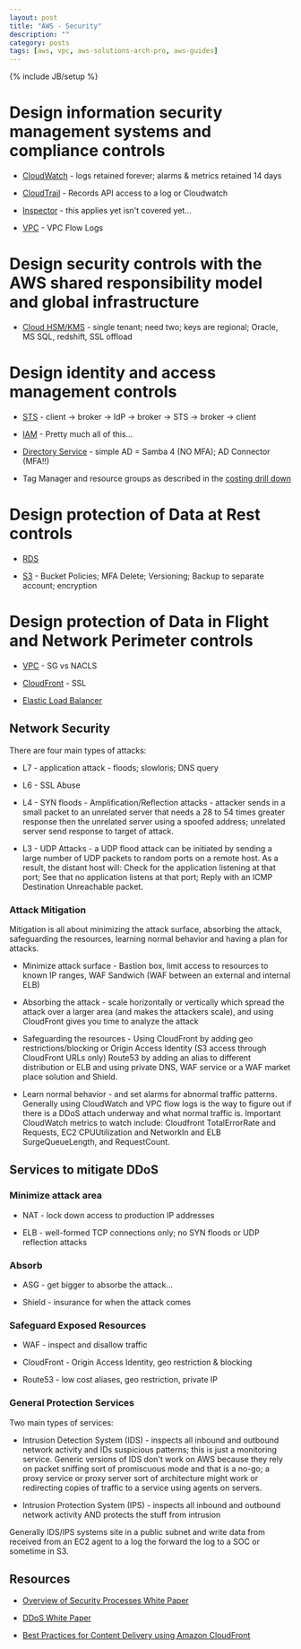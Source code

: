 ```yaml
---
layout: post
title: "AWS - Security"
description: ""
category: posts
tags: [aws, vpc, aws-solutions-arch-pro, aws-guides]
---
```

{% include JB/setup %}

# Design information security management systems and compliance controls
  
- [CloudWatch](/posts/aws-cloudwatch) - logs retained forever; alarms & metrics retained 14 days

- [CloudTrail](/posts/aws-cloudtrail) - Records API access to a log or Cloudwatch

- [Inspector](https://aws.amazon.com/inspector/) - this applies yet isn't covered yet...

- [VPC](/posts/aws-vpc) - VPC Flow Logs

# Design security controls with the AWS shared responsibility model and global infrastructure
  
- [Cloud HSM/KMS](/posts/aws-kms-hsm) - single tenant; need two; keys are regional; Oracle, MS SQL, redshift, SSL offload

# Design identity and access management controls
  
- [STS](/posts/aws-sts) - client -> broker -> IdP -> broker -> STS -> broker -> client

- [IAM](/posts/aws-iam) - Pretty much all of this...
  
- [Directory Service](/posts/aws-directory-service) - simple AD = Samba 4 (NO MFA); AD Connector (MFA!!)

- Tag Manager and resource groups as described in the [costing drill down](/posts/aws-costing)

# Design protection of Data at Rest controls

- [RDS](/posts/aws-rds)

- [S3](/posts/aws-s3) - Bucket Policies; MFA Delete; Versioning; Backup to separate account; encryption

# Design protection of Data in Flight and Network Perimeter controls

- [VPC](/posts/aws-vpc) - SG vs NACLS

- [CloudFront](/posts/aws-cloudfront) - SSL

- [Elastic Load Balancer](/posts/aws-elastic-load-balancer)

## Network Security

There are four main types of attacks:

* L7 - application attack - floods; slowloris; DNS query

* L6 - SSL Abuse

* L4 - SYN floods - Amplification/Reflection attacks - attacker sends in a small packet to an unrelated server that needs a 28 to 54 times greater response then the unrelated server using a spoofed address; unrelated server send response to target of attack.

* L3 - UDP Attacks - a UDP flood attack can be initiated by sending a large number of UDP packets to random ports on a remote host. As a result, the distant host will: Check for the application listening at that port; See that no application listens at that port; Reply with an ICMP Destination Unreachable packet.

### Attack Mitigation 

Mitigation is all about minimizing the attack surface, absorbing the attack, safeguarding the resources, learning normal behavior and having a plan for attacks.

- Minimize attack surface - Bastion box, limit access to resources to known IP ranges, WAF Sandwich (WAF between an external and internal ELB)

- Absorbing the attack - scale horizontally or vertically which spread the attack over a larger area (and makes the attackers scale), and using CloudFront gives you time to analyze the attack

- Safeguarding the resources - Using CloudFront by adding geo restrictions/blocking or Origin Access Identity (S3 access through CloudFront URLs only) Route53 by adding an alias to different distribution or ELB and using private DNS, WAF service or a WAF market place solution and Shield.

- Learn normal behavior - and set alarms for abnormal traffic patterns. Generally using CloudWatch and VPC flow logs is the way to figure out if there is a DDoS attach underway and what normal traffic is. Important CloudWatch metrics to watch include: Cloudfront TotalErrorRate and Requests, EC2 CPUUtilization and NetworkIn and ELB SurgeQueueLength, and RequestCount.

## Services to mitigate DDoS

### Minimize attack area

- NAT - lock down access to production IP addresses

- ELB - well-formed TCP connections only; no SYN floods or UDP reflection attacks

### Absorb

- ASG - get bigger to absorbe the attack...

- Shield - insurance for when the attack comes

### Safeguard Exposed Resources

- WAF - inspect and disallow traffic

- CloudFront - Origin Access Identity, geo restriction & blocking

- Route53 - low cost aliases, geo restriction, private IP

### General Protection Services

Two main types of services:

- Intrusion Detection System (IDS) - inspects all inbound and outbound network activity and IDs suspicious patterns; this is just a monitoring service. Generic versions of IDS don't work on AWS because they rely on packet sniffing sort of promiscuous mode and that is a no-go; a proxy service or proxy server sort of architecture might work or redirecting copies of traffic to a service using agents on servers.

- Intrusion Protection System (IPS) - inspects all inbound and outbound network activity AND protects the stuff from intrusion

Generally IDS/IPS systems site in a public subnet and write data from received from an EC2 agent to a log the forward the log to a SOC or sometime in S3.

## Resources

- [Overview of Security Processes White Paper](https://d0.awsstatic.com/whitepapers/Security/AWS_Security_Whitepaper.pdf)

- [DDoS White Paper](https://d0.awsstatic.com/whitepapers/Security/DDoS_White_Paper.pdf)

- [Best Practices for Content Delivery using Amazon CloudFront](https://www.youtube.com/watch?v=s9Xt1qzD6SA)
